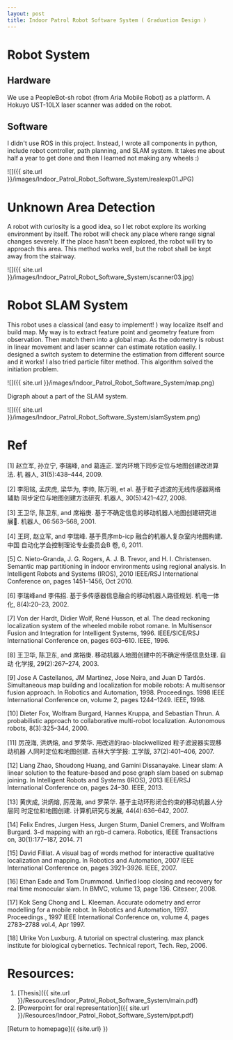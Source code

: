 ```yaml
---
layout: post
title: Indoor Patrol Robot Software System ( Graduation Design )
---
```


# Robot System

## Hardware

We use a PeopleBot-sh robot (from Aria Mobile Robot) as a platform. A Hokuyo UST-10LX laser scanner was added on the robot. 

## Software

I didn't use ROS in this project. Instead, I wrote all components in python, include robot controller, path planning, and SLAM system. It takes me about half a year to get done and then I learned not making any wheels :)


![]({{ site.url }}/images/Indoor_Patrol_Robot_Software_System/realexp01.JPG)

# Unknown Area Detection

A robot with curiosity is a good idea, so I let robot explore its working environment by itself. The robot will check any place where range signal changes severely. If the place hasn't been explored, the robot will try to approach this area. This method works well, but the robot shall be kept away from the stairway.

![]({{ site.url }}/images/Indoor_Patrol_Robot_Software_System/scanner03.jpg)

# Robot SLAM System

This robot uses a classical (and easy to implement! ) way localize itself and build map. My way is to extract feature point and geometry feature from observation. Then match them into a global map. As the odometry is robust in 
 linear movement and laser scanner can estimate rotation easily. I designed a switch system to determine the estimation from different source and it works! I also tried particle filter method. This algorithm solved the initiation problem.

![]({{ site.url }}/images/Indoor_Patrol_Robot_Software_System/map.png)

Digraph about a part of the SLAM system.

![]({{ site.url }}/images/Indoor_Patrol_Robot_Software_System/slamSystem.png)


#  Ref

[1] 赵立军, 孙立宁, 李瑞峰, and 葛连正. 室内环境下同步定位与地图创建改进算法. 机
器人, 31(5):438–444, 2009.

[2] 李阳铭, 孟庆虎, 梁华为, 李帅, 陈万明, et al. 基于粒子滤波的无线传感器网络辅助
同步定位与地图创建方法研究. 机器人, 30(5):421–427, 2008.

[3] 王卫华, 陈卫东, and 席裕庚. 基于不确定信息的移动机器人地图创建研究进展.
机器人, 06:563–568, 2001.

[4] 王珂, 赵立军, and 李瑞峰. 基于贯序mb-icp 融合的机器人复杂室内地图构建. 中国
自动化学会控制理论专业委员会B 卷, 6, 2011.

[5] C. Nieto-Granda, J. G. Rogers, A. J. B. Trevor, and H. I. Christensen. Semantic map
partitioning in indoor environments using regional analysis. In Intelligent Robots and
Systems (IROS), 2010 IEEE/RSJ International Conference on, pages 1451–1456, Oct
2010.

[6] 李瑞峰and 李伟招. 基于多传感器信息融合的移动机器人路径规划. 机电一体化,
8(4):20–23, 2002.

[7] Von der Hardt, Didier Wolf, René Husson, et al. The dead reckoning localization
system of the wheeled mobile robot romane. In Multisensor Fusion and Integration
for Intelligent Systems, 1996. IEEE/SICE/RSJ International Conference on, pages
603–610. IEEE, 1996.

[8] 王卫华, 陈卫东, and 席裕庚. 移动机器人地图创建中的不确定传感信息处理. 自动
化学报, 29(2):267–274, 2003.

[9] Jose A Castellanos, JM Martinez, Jose Neira, and Juan D Tardós. Simultaneous
map building and localization for mobile robots: A multisensor fusion approach. In
Robotics and Automation, 1998. Proceedings. 1998 IEEE International Conference
on, volume 2, pages 1244–1249. IEEE, 1998.

[10] Dieter Fox, Wolfram Burgard, Hannes Kruppa, and Sebastian Thrun. A probabilistic
approach to collaborative multi-robot localization. Autonomous robots, 8(3):325–344,
2000.

[11] 厉茂海, 洪炳熔, and 罗荣华. 用改进的rao-blackwellized 粒子滤波器实现移动机器
人同时定位和地图创建. 吉林大学学报: 工学版, 37(2):401–406, 2007.

[12] Liang Zhao, Shoudong Huang, and Gamini Dissanayake. Linear slam: A linear
solution to the feature-based and pose graph slam based on submap joining. In
Intelligent Robots and Systems (IROS), 2013 IEEE/RSJ International Conference
on, pages 24–30. IEEE, 2013.

[13] 黄庆成, 洪炳熔, 厉茂海, and 罗荣华. 基于主动环形闭合约束的移动机器人分层同
时定位和地图创建. 计算机研究与发展, 44(4):636–642, 2007.

[14] Felix Endres, Jurgen Hess, Jurgen Sturm, Daniel Cremers, and Wolfram Burgard.
3-d mapping with an rgb-d camera. Robotics, IEEE Transactions on, 30(1):177–187,
2014.
71

[15] David Filliat. A visual bag of words method for interactive qualitative localization
and mapping. In Robotics and Automation, 2007 IEEE International Conference on,
pages 3921–3926. IEEE, 2007.

[16] Ethan Eade and Tom Drummond. Unified loop closing and recovery for real time
monocular slam. In BMVC, volume 13, page 136. Citeseer, 2008.

[17] Kok Seng Chong and L. Kleeman. Accurate odometry and error modelling for a mobile
robot. In Robotics and Automation, 1997. Proceedings., 1997 IEEE International
Conference on, volume 4, pages 2783–2788 vol.4, Apr 1997.

[18] Ulrike Von Luxburg. A tutorial on spectral clustering. max planck institute for
biological cybernetics. Technical report, Tech. Rep, 2006.


# Resources:

1. [Thesis]({{ site.url }}/Resources/Indoor_Patrol_Robot_Software_System/main.pdf)
2. [Powerpoint for oral representation]({{ site.url }}/Resources/Indoor_Patrol_Robot_Software_System/ppt.pdf)



[Return to homepage]({ {site.url} })